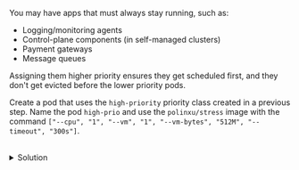 You may have apps that must always stay running, such as:
- Logging/monitoring agents
- Control-plane components (in self-managed clusters)
- Payment gateways
- Message queues

Assigning them higher priority ensures they get scheduled first, and they don't get evicted before the lower priority pods.

Create a pod that uses the `high-priority` priority class created in a previous step. Name the pod `high-prio` and use the `polinxu/stress` image with the command `["--cpu", "1", "--vm", "1", "--vm-bytes", "512M", "--timeout", "300s"]`.  

<br>
<details><summary>Solution</summary>
<br>

```yaml
# high-prio.yaml
apiVersion: v1
kind: Pod
metadata:
  name: high-prio
spec:
  priorityClassName: high-priority
  containers:
  - name: stress
    image: polinux/stress
    command: ["stress"]
    args: ["--cpu", "1", "--vm", "1", "--vm-bytes", "512M", "--timeout", "300s"]
    resources:
      requests:
        memory: "200Mi"
        cpu: "200m"
```{{copy}}

```bash
# create the pod
kubectl create -f high-prio.yaml
```{{exec}}

> ⚠️ WARNING: Wait until all the pods are running before proceeding to the next step.

```
controlplane:~$ k get po
NAME                        READY   STATUS    RESTARTS   AGE
high-prio                   1/1     Running   0          37s
low-prio-55c4ff8b4f-hz2wb   1/1     Running   0          80s
low-prio-55c4ff8b4f-ppdz2   1/1     Running   0          80s
low-prio-55c4ff8b4f-s5k7r   1/1     Running   0          80s
```

</details>